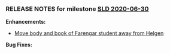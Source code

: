 ### RELEASE NOTES for milestone [SLD 2020-06-30](https://github.com/SkyrimLL/SDPlus/milestone/72?closed=1) 
**Enhancements:** 
- [Move body and book of Farengar student away from Helgen](https://github.com/SkyrimLL/SDPlus/issues/1015)

**Bug Fixes:** 

